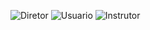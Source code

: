 ![Diretor](https://github.com/CleytonSM/Artefatos-Pro-Musculi-System/assets/122110138/27e8f22a-e2ea-40b7-a5d2-fe680f38031a)
![Usuario](https://github.com/CleytonSM/Artefatos-Pro-Musculi-System/assets/122110138/2e8b3b0e-5989-493b-a0c4-f41f0a6013b1)
![Instrutor](https://github.com/CleytonSM/Artefatos-Pro-Musculi-System/assets/122110138/f0391850-9212-4a87-925a-1915a095a92e)
